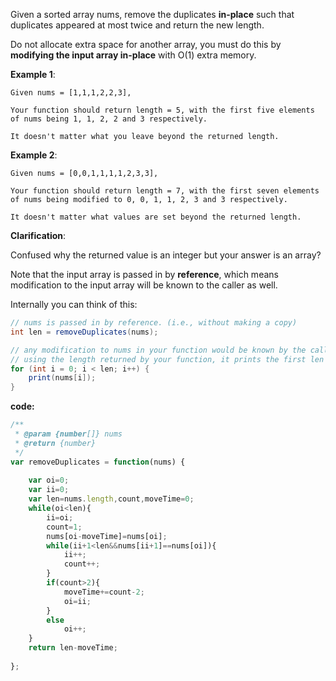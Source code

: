 Given a sorted array nums, remove the duplicates **in-place** such that duplicates appeared at most twice and return the new length.

Do not allocate extra space for another array, you must do this by **modifying the input array in-place** with O(1) extra memory.


**Example 1**:
```
Given nums = [1,1,1,2,2,3],

Your function should return length = 5, with the first five elements of nums being 1, 1, 2, 2 and 3 respectively.

It doesn't matter what you leave beyond the returned length.
```

**Example 2**:
```
Given nums = [0,0,1,1,1,1,2,3,3],

Your function should return length = 7, with the first seven elements of nums being modified to 0, 0, 1, 1, 2, 3 and 3 respectively.

It doesn't matter what values are set beyond the returned length.
```

**Clarification**:

Confused why the returned value is an integer but your answer is an array?

Note that the input array is passed in by **reference**, which means modification to the input array will be known to the caller as well.

Internally you can think of this:
```java
// nums is passed in by reference. (i.e., without making a copy)
int len = removeDuplicates(nums);

// any modification to nums in your function would be known by the caller.
// using the length returned by your function, it prints the first len elements.
for (int i = 0; i < len; i++) {
    print(nums[i]);
}
```
**code:**

```js
/**
 * @param {number[]} nums
 * @return {number}
 */
var removeDuplicates = function(nums) {
    
    var oi=0;
    var ii=0;
    var len=nums.length,count,moveTime=0;
    while(oi<len){
        ii=oi;
        count=1;
        nums[oi-moveTime]=nums[oi];
        while(ii+1<len&&nums[ii+1]==nums[oi]){
            ii++;
            count++;
        }
        if(count>2){
            moveTime+=count-2;
            oi=ii;
        }
        else
            oi++;
    }
    return len-moveTime;
    
};


```